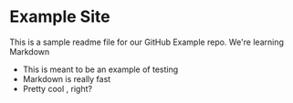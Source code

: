 # Example Site
This is a sample readme file for our GitHub Example repo. We're learning Markdown

* This is meant to be an example of testing
* Markdown is really fast
* Pretty cool , right?